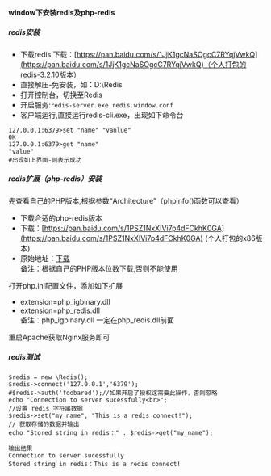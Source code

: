 ####  window下安装redis及php-redis
##### redis安装

- 下载redis 下载：[https://pan.baidu.com/s/1JjK1gcNaSOgcC7RYqjVwkQ](https://pan.baidu.com/s/1JjK1gcNaSOgcC7RYqjVwkQ)（个人打包的redis-3.2.10版本）
- 直接解压-免安装，如：D:\Redis
- 打开控制台，切换至Redis
- 开启服务:`redis-server.exe redis.window.conf`
- 客户端运行,直接运行redis-cli.exe，出现如下命令台
```
127.0.0.1:6379>set "name" "vanlue"
OK
127.0.0.1:6379>get "name"
"value"
#出现如上界面-则表示成功
```
##### redis扩展（php-redis）安装
先查看自己的PHP版本,根据参数“Architecture”（phpinfo()函数可以查看） 
- 下载合适的php-redis版本
- 下载：[https://pan.baidu.com/s/1PSZ1NxXIVi7p4dFCkhK0GA](https://pan.baidu.com/s/1PSZ1NxXIVi7p4dFCkhK0GA) (个人打包的x86版本)
- 原始地址：[下载](https://windows.php.net/downloads/pecl/releases/redis/2.2.7/)
 <br>备注：根据自己的PHP版本位数下载,否则不能使用


打开php.ini配置文件，添加如下扩展
- extension=php_igbinary.dll
- extension=php_redis.dll
<br>备注：php_igbinary.dll 一定在php_redis.dll前面

重启Apache获取Nginx服务即可

#####  redis测试

```
$redis = new \Redis();
$redis->connect('127.0.0.1','6379');
#$redis->auth('foobared');//如果开启了授权这需要此操作，否则忽略
echo "Connection to server sucessfully<br>";
//设置 redis 字符串数据
$redis->set("my_name", "This is a redis connect!");
// 获取存储的数据并输出
echo "Stored string in redis：" . $redis->get("my_name");

输出结果
Connection to server sucessfully
Stored string in redis：This is a redis connect!
```



